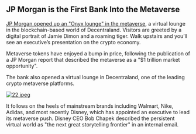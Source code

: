 ## JP Morgan is the First Bank Into the Metaverse

[JP Morgan opened up an "Onyx lounge" in the metaverse](https://www.bloomberg.com/news/articles/2022-02-15/dimon-s-portrait-roaming-tiger-jpmorgan-opens-metaverse-lounge), a virtual lounge in the blockchain-based world of Decentraland. Visitors are greeted by a digital portrait of Jamie Dimon and a roaming tiger. Walk upstairs and you’ll see an executive’s presentation on the crypto economy.

Metaverse tokens have enjoyed a bump in price, following the publication of a JP Morgan report that described the metaverse as a "$1 trillion market opportunity".

The bank also opened a virtual lounge in Decentraland, one of the leading crypto metaverse platforms.

[![22.jpeg](https://cdn.hashnode.com/res/hashnode/image/upload/v1645024537097/ucm_fARgw.jpeg)](https://accounts.binance.com/es-LA/register?ref=396138808)

It follows on the heels of mainstream brands including Walmart, Nike, Adidas, and most recently Disney, which has appointed an executive to lead its metaverse push. Disney CEO Bob Chapek described the persistent virtual world as "the next great storytelling frontier" in an internal email.